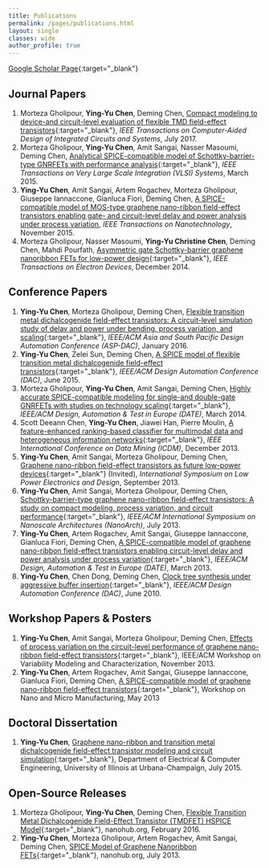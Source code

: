 ```yaml
---
title: Publications
permalink: /pages/publications.html
layout: single
classes: wide
author_profile: true
---
```


[Google Scholar Page](https://scholar.google.com/citations?user=_TA5iKMAAAAJ&hl=en){:target="_blank"}

## Journal Papers
1. Morteza Gholipour, **Ying-Yu Chen**, Deming Chen, [Compact modeling to device-and circuit-level evaluation of flexible TMD field-effect transistors](https://ieeexplore.ieee.org/abstract/document/7984874/){:target="_blank"}, *IEEE Transactions on Computer-Aided Design of Integrated Circuits and Systems*, July 2017.
2. Morteza Gholipour, **Ying-Yu Chen**, Amit Sangai, Nasser Masoumi, Deming Chen, [Analytical SPICE-compatible model of Schottky-barrier-type GNRFETs with performance analysis](https://ieeexplore.ieee.org/document/7060729/){:target="_blank"}, *IEEE Transactions on Very Large Scale Integration (VLSI) Systems*, March 2015.
3. **Ying-Yu Chen**, Amit Sangai, Artem Rogachev, Morteza Gholipour, Giuseppe Iannaccone, Gianluca Fiori, Deming Chen, [A SPICE-compatible model of MOS-type graphene nano-ribbon field-effect transistors enabling gate- and circuit-level delay and power analysis under process variation](https://ieeexplore.ieee.org/ielaam/7729/7322313/7208877-aam.pdf), *IEEE Transactions on Nanotechnology*, November 2015.
4. Morteza Gholipour, Nasser Masoumi, **Ying-Yu Christine Chen**, Deming Chen, Mahdi Pourfath, [Asymmetric gate Schottky-barrier graphene nanoribbon FETs for low-power design](https://ieeexplore.ieee.org/abstract/document/6963472/){:target="_blank"}, *IEEE Transactions on Electron Devices*, December 2014.

## Conference Papers
1. **Ying-Yu Chen**, Morteza Gholipour, Deming Chen, [Flexible transition metal dichalcogenide field-effect transistors: A circuit-level simulation study of delay and power under bending, process variation, and scaling](https://ieeexplore.ieee.org/abstract/document/7428103/){:target="_blank"}, *IEEE/ACM Asia and South Pacific Design Automation Conference (ASP-DAC)*, January 2016.
2. **Ying-Yu Chen**, Zelei Sun, Deming Chen, [A SPICE model of flexible transition metal dichalcogenide field-effect transistors](https://dl.acm.org/citation.cfm?id=2744782){:target="_blank"}, *IEEE/ACM Design Automation Conference (DAC)*, June 2015.
3. Morteza Gholipour, **Ying-Yu Chen**, Amit Sangai, Deming Chen, [Highly accurate SPICE-compatible modeling for single-and double-gate GNRFETs with studies on technology scaling](https://dl.acm.org/citation.cfm?id=2616753){:target="_blank"}, *IEEE/ACM Design, Automation & Test in Europe (DATE)*, March 2014.
4. Scott Deeann Chen, **Ying-Yu Chen**, Jiawei Han, Pierre Moulin, [A feature-enhanced ranking-based classifier for multimodal data and heterogeneous information networks](https://ieeexplore.ieee.org/abstract/document/6729588/){:target="_blank"}, *IEEE International Conference on Data Mining (ICDM)*, December 2013.
5. **Ying-Yu Chen**, Amit Sangai, Morteza Gholipour, Deming Chen, [Graphene nano-ribbon field-effect transistors as future low-power devices](https://dl.acm.org/citation.cfm?id=2648708){:target="_blank"} (Invited),  *International Symposium on Low Power Electronics and Design*, September 2013.
6. **Ying-Yu Chen**, Amit Sangai, Morteza Gholipour, Deming Chen, [Schottky-barrier-type graphene nano-ribbon field-effect transistors: A study on compact modeling, process variation, and circuit performance](https://dl.acm.org/citation.cfm?id=2769709){:target="_blank"}, *IEEE/ACM International Symposium on Nanoscale Architectures (NanoArch)*, July 2013.
7. **Ying-Yu Chen**, Artem Rogachev, Amit Sangai, Giuseppe Iannaccone, Gianluca Fiori, Deming Chen, [A SPICE-compatible model of graphene nano-ribbon field-effect transistors enabling circuit-level delay and power analysis under process variation](https://dl.acm.org/citation.cfm?id=2485711){:target="_blank"}, *IEEE/ACM Design, Automation & Test in Europe (DATE)*, March 2013.
8. **Ying-Yu Chen**, Chen Dong, Deming Chen, [Clock tree synthesis under aggressive buffer insertion](https://dl.acm.org/citation.cfm?id=1837297){:target="_blank"}, *IEEE/ACM Design Automation Conference (DAC)*, June 2010.

## Workshop Papers & Posters
1. **Ying-Yu Chen**, Amit Sangai, Morteza Gholipour, Deming Chen, [Effects of process variation on the circuit-level performance of graphene nano-ribbon field-effect transistors](https://drive.google.com/open?id=1AF9iBFZKWYGevc7dVeoxoaX-gevmZOkN){:target="_blank"}, IEEE/ACM Workshop on Variability Modeling and Characterization, November 2013.
2. **Ying-Yu Chen**, Artem Rogachev, Amit Sangai, Giuseppe Iannaccone, Gianluca Fiori, Deming Chen, [A SPICE-compatible model of graphene nano-ribbon field-effect transistors](https://drive.google.com/open?id=1nP69R7fOfUt_DtMR78gkqs5OPRWtSAkT){:target="_blank"}, Workshop on Nano and Micro Manufacturing, May 2013

## Doctoral Dissertation
1. **Ying-Yu Chen**, [Graphene nano-ribbon and transition metal dichalcogenide field-effect transistor modeling and circuit simulation](https://www.ideals.illinois.edu/handle/2142/88212){:target="_blank"}, Department of Electrical & Computer Engineering, University of Illinois at Urbana-Champaign, July 2015.

## Open-Source Releases
1. Morteza Gholipour, **Ying-Yu Chen**, Deming Chen, [Flexible Transition Metal Dichalcogenide Field-Effect Transistor (TMDFET) HSPICE Model](https://nanohub.org/resources/23426){:target="_blank"}, nanohub.org, February 2016.
2. **Ying-Yu Chen**, Morteza Gholipour, Artem Rogachev, Amit Sangai, Deming Chen, [SPICE Model of Graphene Nanoribbon FETs](https://nanohub.org/resources/17074){:target="_blank"}, nanohub.org, July 2013.